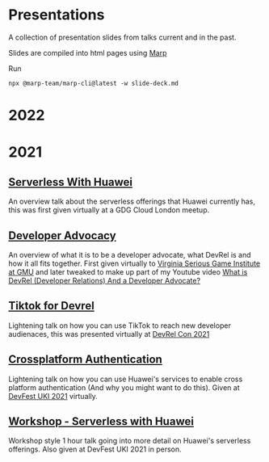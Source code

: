 # Presentations
A collection of presentation slides from talks current and in the past.

Slides are compiled into html pages using [Marp](https://github.com/marp-team/marp-cli)

Run

```
npx @marp-team/marp-cli@latest -w slide-deck.md
```

# 2022

# 2021
## [Serverless With Huawei](https://github.com/devwithzachary/presentations/tree/main/serverless-with-huawei)

An overview talk about the serverless offerings that Huawei currently has, this was first given virtually at a GDG Cloud London meetup.

## [Developer Advocacy](https://github.com/devwithzachary/presentations/tree/main/developer-advocacy)

An overview of what it is to be a developer advocate, what DevRel is and how it all fits together.
First given virtually to [Virginia Serious Game Institute at GMU](https://www.youtube.com/watch?v=Ts_jQdA6DNE) and later tweaked to make up part of my Youtube video [What is DevRel (Developer Relations) And a Developer Advocate?](https://www.youtube.com/watch?v=wOPqL-yGE_o)

## [Tiktok for Devrel](https://github.com/devwithzachary/presentations/tree/main/tiktok-for-devrel)

Lightening talk on how you can use TikTok to reach new developer audienaces, this was presented virtually at [DevRel Con 2021](https://www.youtube.com/watch?v=y9CFTboEOmE)

## [Crossplatform Authentication](https://github.com/devwithzachary/presentations/tree/main/crossplatform-authentication)

Lightening talk on how you can use Huawei's services to enable cross platform authentication (And why you might want to do this). Given at [DevFest UKI 2021](https://www.youtube.com/watch?v=MmrFEo-3acs&t=3139s) virtually.

## [Workshop - Serverless with Huawei](https://github.com/devwithzachary/presentations/tree/main/workshop-serverless-with-huawei)

Workshop style 1 hour talk going into more detail on Huawei's serverless offerings. Also given at DevFest UKI 2021 in person.